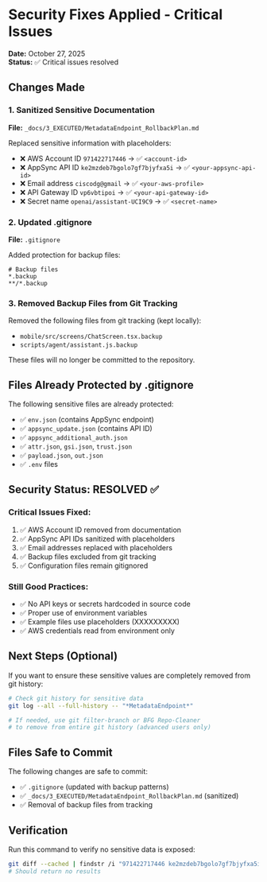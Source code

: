 # Security Fixes Applied - Critical Issues

**Date:** October 27, 2025  
**Status:** ✅ Critical issues resolved

## Changes Made

### 1. Sanitized Sensitive Documentation
**File:** `_docs/3_EXECUTED/MetadataEndpoint_RollbackPlan.md`

Replaced sensitive information with placeholders:
- ❌ AWS Account ID `971422717446` → ✅ `<account-id>`
- ❌ AppSync API ID `ke2mzdeb7bgolo7gf7bjyfxa5i` → ✅ `<your-appsync-api-id>`
- ❌ Email address `ciscodg@gmail` → ✅ `<your-aws-profile>`
- ❌ API Gateway ID `vp6vbtipoi` → ✅ `<your-api-gateway-id>`
- ❌ Secret name `openai/assistant-UCI9C9` → ✅ `<secret-name>`

### 2. Updated .gitignore
**File:** `.gitignore`

Added protection for backup files:
```gitignore
# Backup files
*.backup
**/*.backup
```

### 3. Removed Backup Files from Git Tracking
Removed the following files from git tracking (kept locally):
- `mobile/src/screens/ChatScreen.tsx.backup`
- `scripts/agent/assistant.js.backup`

These files will no longer be committed to the repository.

## Files Already Protected by .gitignore

The following sensitive files are already protected:
- ✅ `env.json` (contains AppSync endpoint)
- ✅ `appsync_update.json` (contains API ID)
- ✅ `appsync_additional_auth.json`
- ✅ `attr.json`, `gsi.json`, `trust.json`
- ✅ `payload.json`, `out.json`
- ✅ `.env` files

## Security Status: RESOLVED ✅

### Critical Issues Fixed:
1. ✅ AWS Account ID removed from documentation
2. ✅ AppSync API IDs sanitized with placeholders
3. ✅ Email addresses replaced with placeholders
4. ✅ Backup files excluded from git tracking
5. ✅ Configuration files remain gitignored

### Still Good Practices:
- ✅ No API keys or secrets hardcoded in source code
- ✅ Proper use of environment variables
- ✅ Example files use placeholders (XXXXXXXXX)
- ✅ AWS credentials read from environment only

## Next Steps (Optional)

If you want to ensure these sensitive values are completely removed from git history:

```bash
# Check git history for sensitive data
git log --all --full-history -- "*MetadataEndpoint*"

# If needed, use git filter-branch or BFG Repo-Cleaner
# to remove from entire git history (advanced users only)
```

## Files Safe to Commit

The following changes are safe to commit:
- ✅ `.gitignore` (updated with backup patterns)
- ✅ `_docs/3_EXECUTED/MetadataEndpoint_RollbackPlan.md` (sanitized)
- ✅ Removal of backup files from tracking

## Verification

Run this command to verify no sensitive data is exposed:
```bash
git diff --cached | findstr /i "971422717446 ke2mzdeb7bgolo7gf7bjyfxa5i ciscodg"
# Should return no results
```

